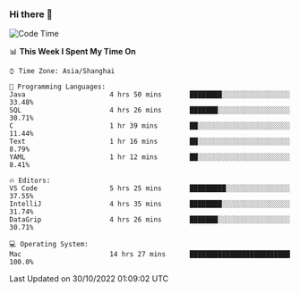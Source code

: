 ### Hi there 👋


<!--START_SECTION:waka-->
![Code Time](http://img.shields.io/badge/Code%20Time-851%20hrs%2038%20mins-blue)

📊 **This Week I Spent My Time On** 

```text
⌚︎ Time Zone: Asia/Shanghai

💬 Programming Languages: 
Java                     4 hrs 50 mins       ████████░░░░░░░░░░░░░░░░░   33.48% 
SQL                      4 hrs 26 mins       ███████░░░░░░░░░░░░░░░░░░   30.71% 
C                        1 hr 39 mins        ██░░░░░░░░░░░░░░░░░░░░░░░   11.44% 
Text                     1 hr 16 mins        ██░░░░░░░░░░░░░░░░░░░░░░░   8.79% 
YAML                     1 hr 12 mins        ██░░░░░░░░░░░░░░░░░░░░░░░   8.41%

🔥 Editors: 
VS Code                  5 hrs 25 mins       █████████░░░░░░░░░░░░░░░░   37.55% 
IntelliJ                 4 hrs 35 mins       ████████░░░░░░░░░░░░░░░░░   31.74% 
DataGrip                 4 hrs 26 mins       ███████░░░░░░░░░░░░░░░░░░   30.71%

💻 Operating System: 
Mac                      14 hrs 27 mins      █████████████████████████   100.0%

```


 Last Updated on 30/10/2022 01:09:02 UTC
<!--END_SECTION:waka-->

<!--
**SillyPasty/SillyPasty** is a ✨ _special_ ✨ repository because its `README.md` (this file) appears on your GitHub profile.

Here are some ideas to get you started:

- 🔭 I’m currently working on ...
- 🌱 I’m currently learning ...
- 👯 I’m looking to collaborate on ...
- 🤔 I’m looking for help with ...
- 💬 Ask me about ...
- 📫 How to reach me: ...
- 😄 Pronouns: ...
- ⚡ Fun fact: ...
-->


